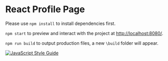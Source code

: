 # React Profile Page

Please use `npm install` to install dependencies first.

`npm start` to preview and interact with the project at [http://localhost:8080/](http://localhost:8080/).

`npm run build` to output production files, a new `\build` folder will appear.

[![JavaScript Style Guide](https://cdn.rawgit.com/standard/standard/master/badge.svg)](https://github.com/standard/standard)
